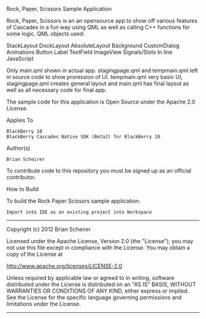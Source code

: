 Rock, Paper, Scissors Sample Application

Rock, Paper, Scissors is an an opensource app to show off various features of Cascades in a fun way using QML
as well as calling C++ functions for some logic.  QML objects used:

StackLayout
DockLayout
AbsoluteLayout
Background
CustomDialog
Animations
Button
Label
TextField
ImageView
Signals/Slots
In line JavaScript


Only main.qml shown in actual app. stagingpage.qml and tempmain.qml left in source code to show proression of UI.  tempmain.qml
very basic UI, stagingpage.qml creates general layout and main.qml has final layout as well as all necessary code for final app.

The sample code for this application is Open Source under the Apache 2.0 License.

Applies To

    BlackBerry 10
    BlackBerry Cascades Native SDK (Beta2) for BlackBerry 10

Author(s)

    Brian Scheirer


To contribute code to this repository you must be signed up as an official contributor.

How to Build

To build the Rock Paper Scissors sample application:

    Import into IDE as an existing project into Workspace




************************************************************************
Copyright (c) 2012 Brian Scheirer

Licensed under the Apache License, Version 2.0 (the "License");
you may not use this file except in compliance with the License.
You may obtain a copy of the License at

http://www.apache.org/licenses/LICENSE-2.0

Unless required by applicable law or agreed to in writing, software
distributed under the License is distributed on an "AS IS" BASIS,
WITHOUT WARRANTIES OR CONDITIONS OF ANY KIND, either express or implied.
See the License for the specific language governing permissions and
limitations under the License.
************************************************************************


